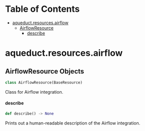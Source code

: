 # Table of Contents

* [aqueduct.resources.airflow](#aqueduct.resources.airflow)
  * [AirflowResource](#aqueduct.resources.airflow.AirflowResource)
    * [describe](#aqueduct.resources.airflow.AirflowResource.describe)

<a id="aqueduct.resources.airflow"></a>

# aqueduct.resources.airflow

<a id="aqueduct.resources.airflow.AirflowResource"></a>

## AirflowResource Objects

```python
class AirflowResource(BaseResource)
```

Class for Airflow integration.

<a id="aqueduct.resources.airflow.AirflowResource.describe"></a>

#### describe

```python
def describe() -> None
```

Prints out a human-readable description of the Airflow integration.

